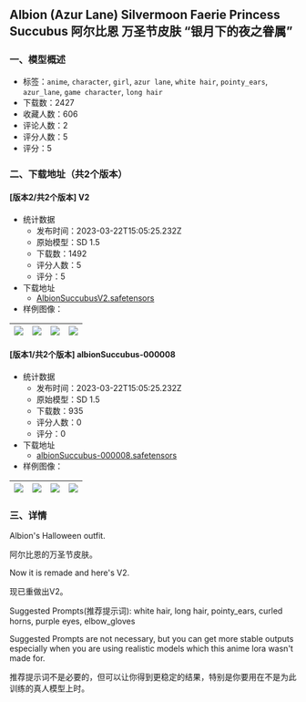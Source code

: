 ## Albion (Azur Lane) Silvermoon Faerie Princess Succubus 阿尔比恩 万圣节皮肤 “银月下的夜之眷属”
### 一、模型概述

- 标签：`anime`, `character`, `girl`, `azur lane`, `white hair`, `pointy_ears`, `azur_lane`, `game character`, `long hair`
- 下载数：2427
- 收藏人数：606
- 评论人数：2
- 评分人数：5
- 评分：5

### 二、下载地址（共2个版本）

#### [版本2/共2个版本] V2

- 统计数据
  - 发布时间：2023-03-22T15:05:25.232Z
  - 原始模型：SD 1.5
  - 下载数：1492
  - 评分人数：5
  - 评分：5
- 下载地址
  - [AlbionSuccubusV2.safetensors](https://civitai.com/api/download/models/27122)
- 样例图像：

| <img src="https://image.civitai.com/xG1nkqKTMzGDvpLrqFT7WA/85d6d680-cc36-46c5-003e-4dc6a7817500/width=450/298796.jpeg" /> | <img src="https://image.civitai.com/xG1nkqKTMzGDvpLrqFT7WA/d848b431-b07c-4721-021e-0460a3e39d00/width=450/298783.jpeg" /> | <img src="https://image.civitai.com/xG1nkqKTMzGDvpLrqFT7WA/8786bb58-dc94-4c7c-5d52-7195c0660900/width=450/298787.jpeg" /> | <img src="https://image.civitai.com/xG1nkqKTMzGDvpLrqFT7WA/91231101-3fb4-45a5-e6ed-80989d144700/width=450/298786.jpeg" /> |
| ---- | ---- | ---- | ---- |

#### [版本1/共2个版本] albionSuccubus-000008

- 统计数据
  - 发布时间：2023-03-22T15:05:25.232Z
  - 原始模型：SD 1.5
  - 下载数：935
  - 评分人数：0
  - 评分：0
- 下载地址
  - [albionSuccubus-000008.safetensors](https://civitai.com/api/download/models/8700)
- 样例图像：

| <img src="https://image.civitai.com/xG1nkqKTMzGDvpLrqFT7WA/d3e3737c-cf80-4a39-465d-e8c133f91100/width=450/82875.jpeg" /> | <img src="https://image.civitai.com/xG1nkqKTMzGDvpLrqFT7WA/d402aa5b-a163-411d-1149-a184dc94af00/width=450/82879.jpeg" /> | <img src="https://image.civitai.com/xG1nkqKTMzGDvpLrqFT7WA/762bd1b0-2540-419b-dc29-bf73b026b100/width=450/82878.jpeg" /> | <img src="https://image.civitai.com/xG1nkqKTMzGDvpLrqFT7WA/8786bb58-dc94-4c7c-5d52-7195c0660900/width=450/82877.jpeg" /> |
| ---- | ---- | ---- | ---- |


### 三、详情
<p>Albion's Halloween outfit.</p><p>阿尔比恩的万圣节皮肤。</p><p>Now it is remade and here's V2.</p><p>现已重做出V2。</p><p>Suggested Prompts(推荐提示词): white hair, long hair, pointy_ears, curled horns, purple eyes, elbow_gloves</p><p>Suggested Prompts are not necessary, but you can get more stable outputs especially when you are using realistic models which this anime lora wasn't made for.</p><p>推荐提示词不是必要的，但可以让你得到更稳定的结果，特别是你要用在不是为此训练的真人模型上时。</p>